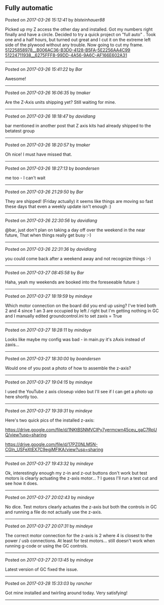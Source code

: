 ## Fully automatic
Posted on *2017-03-26 15:12:41* by *blsteinhauer88*

Picked up my Z access the other day and installed. Got my numbers right finally and have a circle. Decided to try a quick project on "full auto" .   Took one and a half hours, but turned out great and I cut it on the extreme left side of the plywood without any trouble. Now going to cut my frame. [51225858978__B006AC36-B3D0-4128-B5FA-5E2256AA4C99](//muut.com/u/maslowcnc/s3/:maslowcnc:P3Bv:51225858978__b006ac36b3d04128b5fa5e2256aa4c99.jpg.jpg) [51224711938__6275FFF8-99DD-4A56-9A6C-AF166E602A31](//muut.com/u/maslowcnc/s3/:maslowcnc:GFk9:51224711938__6275fff899dd4a569a6caf166e602a31.jpg.jpg)

---

Posted on *2017-03-26 15:41:22* by *Bar*

Awesome!

---

Posted on *2017-03-26 16:06:35* by *tmaker*

Are the Z-Axis units shipping yet?  Still waiting for mine.

---

Posted on *2017-03-26 18:18:47* by *davidlang*

bar mentioned in another post that Z axis kits had already shipped to the betatest group

---

Posted on *2017-03-26 18:20:57* by *tmaker*

Oh nice! I must have missed that.

---

Posted on *2017-03-26 18:27:13* by *boandersen*

me too - I can't wait

---

Posted on *2017-03-26 21:29:50* by *Bar*

They are shipped! (Friday actually) it seems like things are moving so fast these days that even a weekly update isn't enough :)

---

Posted on *2017-03-26 22:30:56* by *davidlang*

@bar, just don't plan on taking a day off over the weekend in the near future, That when things really get busy :-)

---

Posted on *2017-03-26 22:31:36* by *davidlang*

you could come back after a weekend away and not recognize things :-)

---

Posted on *2017-03-27 08:45:58* by *Bar*

Haha, yeah my weekends are booked into the foreseeable future :)

---

Posted on *2017-03-27 18:19:59* by *mindeye*

Which motor connection on the board did you end up using? I've tried both 2 and 4 since 1 an 3 are occupied by left / right but I'm getting nothing in GC and I manually edited groundcontrol.ini to set zaxis = True

---

Posted on *2017-03-27 18:28:11* by *mindeye*

Looks like maybe my config was bad - in main.py it's zAxis instead of zaxis...

---

Posted on *2017-03-27 18:30:00* by *boandersen*

Would one of you post a photo of how to assemble the z-axis?

---

Posted on *2017-03-27 19:04:15* by *mindeye*

I used the YouTube z axis closeup video but I'll see if I can get a photo up here shortly too.

---

Posted on *2017-03-27 19:39:31* by *mindeye*

Here's two quick pics of the installed z-axis:

https://drive.google.com/file/d/1NKtBSNMVCIPy7yermcwn45ceu_gaC7RpUQ/view?usp=sharing

https://drive.google.com/file/d/17PZ0NLM5N-CGln_USFeXtEX7C9egjMFlKA/view?usp=sharing

---

Posted on *2017-03-27 19:43:32* by *mindeye*

Ok, interestingly enough my z-in and z-out buttons don't work but test motors is clearly actuating the z-axis motor... ? I guess I'll run a test cut and see how it does.

---

Posted on *2017-03-27 20:02:43* by *mindeye*

No dice. Test motors clearly actuates the z-axis but both the controls in GC and running a file do not actually use the z-axis.

---

Posted on *2017-03-27 20:07:31* by *mindeye*

The correct motor connection for the z-axis is 2 where 4 is closest to the power / usb connections. At least for test motors... still doesn't work when running g-code or using the GC controls.

---

Posted on *2017-03-27 20:13:45* by *mindeye*

Latest version of GC fixed the issue.

---

Posted on *2017-03-28 15:33:03* by *rancher*

Got mine installed and twirling around today.  Very satisfying!

---

